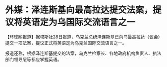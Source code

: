 

# 外媒：泽连斯基向最高拉达提交法案，提议将英语定为乌国际交流语言之一

【环球网报道】据塔斯社28日报道，乌克兰总统泽连斯基已向乌最高拉达（议会）提交一项法案，提议正式将英语定为乌克兰国际交流语言之一。

报道还称，根据泽连斯基提交的法案，乌克兰检察长、各地政府机构负责人、执法部门领导层等都应掌握英语。

